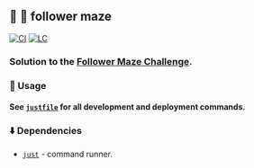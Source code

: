 ## :hamster: :twisted_rightwards_arrows: **follower maze**

[![CI][ci-shd]][ci-url]
[![LC][lc-shd]][lc-url]

### Solution to the [Follower Maze Challenge](SPECIFICATION.md).

### :rocket: Usage

#### See [`justfile`](justfile) for all development and deployment commands.

### :arrow_down: Dependencies

- [`just`](https://just.systems/) - command runner.

[ci-shd]: https://img.shields.io/github/actions/workflow/status/tensorush/follower-maze/ci.yaml?branch=main&style=for-the-badge&logo=github&label=CI&labelColor=black
[ci-url]: https://github.com/tensorush/follower-maze/blob/main/.github/workflows/ci.yaml
[lc-shd]: https://img.shields.io/github/license/tensorush/follower-maze.svg?style=for-the-badge&labelColor=black
[lc-url]: https://github.com/tensorush/follower-maze/blob/main/LICENSE.md
